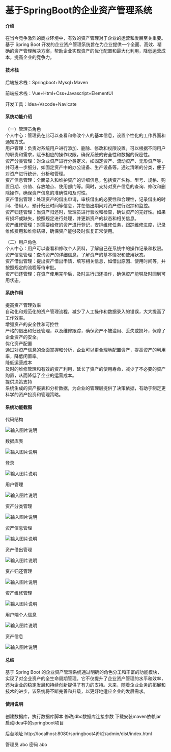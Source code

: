 # 基于SpringBoot的企业资产管理系统

#### 介绍

在当今竞争激烈的商业环境中，有效的资产管理对于企业的运营和发展至关重要。基于 Spring Boot 开发的企业资产管理系统旨在为企业提供一个全面、高效、精确的资产管理解决方案，帮助企业实现资产的优化配置和最大化利用，降低运营成本，提高企业的竞争力。

#### 技术栈

后端技术栈：Springboot+Mysql+Maven

前端技术栈：Vue+Html+Css+Javascript+ElementUI

开发工具：Idea+Vscode+Navicate

#### 系统功能介绍

（一）管理员角色  
个人中心：管理员在此可以查看和修改个人的基本信息，设置个性化的工作界面和通知方式。  
用户管理：负责对系统用户进行添加、删除、修改和权限设置。可以根据不同用户的职责和需求，赋予相应的操作权限，确保系统的安全性和数据的保密性。  
资产分类管理：对企业资产进行分类定义，如固定资产、流动资产、无形资产等，并可进一步细分，如固定资产中的办公设备、生产设备等。通过清晰的分类，便于对资产进行统计、分析和管理。  
资产信息管理：全面录入和维护资产的详细信息，包括资产名称、型号、规格、购置日期、价值、存放地点、使用部门等。同时，支持对资产信息的查询、修改和删除操作，确保资产信息的准确性和及时性。  
资产借出管理：处理资产的借出申请，审核借出的必要性和合理性，记录借出的时间、借用人、预计归还时间等信息，并在借出期间对资产进行跟踪和监控。  
资产归还管理：当资产归还时，管理员进行验收和检查，确认资产的完好性。如果有损坏或缺失，按照规定进行处理，并更新资产的状态和相关信息。  
资产维修管理：对需要维修的资产进行登记，安排维修任务，跟踪维修进度，记录维修费用和维修结果，确保资产能够及时恢复正常使用。  

（二）用户角色  
个人中心：用户可以查看和修改个人资料，了解自己在系统中的操作记录和权限。  
资产信息管理：查询资产的详细信息，了解资产的基本情况和使用状态。  
资产借出管理：提出资产借出申请，填写相关信息，如借出原因、使用时间等，并按照规定的流程等待审批。  
资产归还管理：在资产使用完毕后，及时进行归还操作，确保资产能够及时回到可用状态。  

#### 系统作用
 
提高资产管理效率  
自动化和规范化的资产管理流程，减少了人工操作和数据录入的错误，大大提高了工作效率。  
增强资产的安全性和可控性  
严格的借出和归还管理，以及维修跟踪，确保资产不被滥用、丢失或损坏，保障了企业资产的安全。  
优化资产配置  
通过对资产信息的全面掌握和分析，企业可以更合理地配置资产，提高资产的利用率，降低闲置率。  
降低运营成本  
及时的维修管理和有效的资产利用，延长了资产的使用寿命，减少了不必要的资产购置，从而降低了企业的运营成本。  
提供决策支持  
系统生成的资产报表和分析数据，为企业的管理层提供了决策依据，有助于制定更科学的资产投资和管理策略。  

#### 系统功能截图

代码结构

![输入图片说明](images/d4681b6610d46fd0c8c4b946d4cd417.png)

数据库表

![输入图片说明](images/0991c7bed20fcd23b4f23707975860d.png)

登录

![输入图片说明](images/158323a6bb7878c4794068306c79e20.png)

用户管理

![输入图片说明](images/d69d11047f8bcec033163bf53bb7f84.png)

资产分类管理

![输入图片说明](images/83f2b5836c9b1936c568e6fac3834f9.png)

资产信息管理

![输入图片说明](images/b12f8061c3d38b76095a9e478fde241.png)

资产借出管理

![输入图片说明](images/0755a86aa12e8fe4dd5e07b03d1d11e.png)

资产归还管理

![输入图片说明](images/00428031f4a31f88ca434e299792e4e.png)

资产维修管理

![输入图片说明](images/40a0c15ce9681e2cd351b466ff926f3.png)

用户端个人信息

![输入图片说明](images/cd0876cb0f88fa0c7a3eb443397bca1.png)

资产信息

![输入图片说明](images/c280e5025c2ef777eb89f7c137d955e.png)

#### 总结

基于 Spring Boot 的企业资产管理系统通过明确的角色分工和丰富的功能模块，实现了对企业资产的全生命周期管理。它不仅提升了企业资产管理的水平和效率，还为企业的稳定发展和持续创新提供了有力的支持。未来，随着企业业务的拓展和技术的进步，该系统将不断完善和升级，以更好地适应企业的发展需求。

#### 使用说明

创建数据库，执行数据库脚本 修改jdbc数据库连接参数 下载安装maven依赖jar 启动idea中的springboot项目

后台地址
http://localhost:8080/springboot4j9k2/admin/dist/index.html

管理员  abo 密码 abo